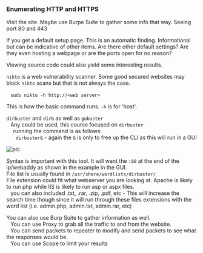 ### Enumerating HTTP and HTTPS

Visit the site.  Maybe use Burpe Suite to gather some info that way.  Seeing port 80 and 443 

If you get a default setup page.  This is an automatic finding.  Informational but can be indicative of other items.  Are there other default settings?  Are they even hosting a webpage or are the ports open for no reason?

Viewing source code could also yield some interesting results.

`nikto` is a web vulnerability scanner.  Some good secured websites may block `nikto` scans but that is not always the case.

&ensp;	`sudo nikto -h http://<web server>`

This is how the basic command runs.  `-h` is for 'host'.

`dirbuster` and `dirb` as well as `gobuster`  
&ensp;	Any could be used, this course focused on `dirbuster`  
&ensp;&ensp;		running the command is as follows:  
&ensp;&ensp;&ensp;			`dirbuster&` - again the `&` is only to free up the CLI as this will run in a GUI  

![pic](/Images/pic1.png)

Syntax is important with this tool.  It will want the `:80` at the end of the ip/webaddy as shown in the example in the GUI.  
File list is usually found in `/usr/share/wordlists/dirbuster/`  
File extension could fit what webserver you are looking at.  Apache is likely to run php while IIS is likely to run asp or aspx files.  
&ensp;	you can also included .txt, .rar, .zip, .pdf, etc - This will increase the search time though since it will run through these files extensions with the word list (i.e. admin.php, admin.txt, admin.rar, etc)  

You can also use Burp Suite to gather information as well.  
&ensp;	You can use Proxy to grab all the traffic to and from the website.  
&ensp;	You can send packets to repeater to modify and send packets to see what the responses would be.  
&ensp;	You can use Scope to limit your results  
